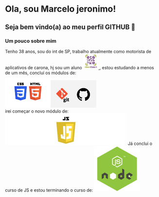 # Ola, sou Marcelo jeronimo!
## Seja bem vindo(a) ao meu perfil GITHUB 🙏
<h3><b>Um pouco sobre mim</b></h3>
Tenho 38 anos, sou do int de SP, trabalho atualmente como motorista de aplicativos de carona, hj sou um aluno <a href="https://rodolfomori.com.br/devclub"><img src="https://github.com/marcelojeronimodesenvolvedor/marcelojeronimodesenvolvedor/blob/main/DEVCLUB-LOGO.webp"width="50px"> </a>  
, estou estudando a menos de um mês, concluí os módulos de:<div> <img src="https://github.com/marcelojeronimodesenvolvedor/marcelojeronimodesenvolvedor/blob/main/HTML-CSS-LOGO.png" width="150px"><img src="https://github.com/marcelojeronimodesenvolvedor/marcelojeronimodesenvolvedor/blob/main/Git-e-GitHub.png.webp"width="150px"></div>
irei começar o novo módulo de: <img src="https://raw.githubusercontent.com/marcelojeronimodesenvolvedor/marcelojeronimodesenvolvedor/main/java.webp" width="400px">
Já conclui o curso de JS e estou terminando o curso de: <img src="https://github.com/marcelojeronimodesenvolvedor/marcelojeronimodesenvolvedor/blob/main/nodejs-development-services.webp" width="150px">






 
 



